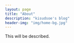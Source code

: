 ```yaml
---
layout: page
title: "About"
description: "kisudsoe's blog"
header-img: "img/home-bg.jpg"
---
```


This will be described.
